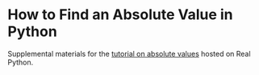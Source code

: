 # How to Find an Absolute Value in Python

Supplemental materials for the [tutorial on absolute values](https://realpython.com/python-absolute-value/) hosted on Real Python.
